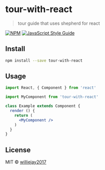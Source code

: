 # tour-with-react

> tour guide that uses shepherd for react

[![NPM](https://img.shields.io/npm/v/tour-with-react.svg)](https://www.npmjs.com/package/tour-with-react) [![JavaScript Style Guide](https://img.shields.io/badge/code_style-standard-brightgreen.svg)](https://standardjs.com)

## Install

```bash
npm install --save tour-with-react
```

## Usage

```jsx
import React, { Component } from 'react'

import MyComponent from 'tour-with-react'

class Example extends Component {
  render () {
    return (
      <MyComponent />
    )
  }
}
```

## License

MIT © [williejay2017](https://github.com/williejay2017)
